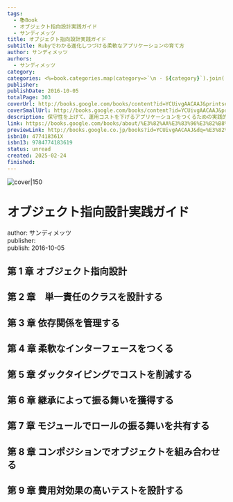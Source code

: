 ```yaml
---
tags:
  - 📚Book
  - オブジェクト指向設計実践ガイド
  - サンディメッツ
title: オブジェクト指向設計実践ガイド
subtitle: Rubyでわかる進化しつづける柔軟なアプリケーションの育て方
author: サンディメッツ
aurhors:
  - サンディメッツ
category: 
categories: <%=book.categories.map(category=>`\n - ${category}`).join('')%>
publisher: 
publishDate: 2016-10-05
totalPage: 303
coverUrl: http://books.google.com/books/content?id=YCUivgAACAAJ&printsec=frontcover&img=1&zoom=1&source=gbs_api
coverSmallUrl: http://books.google.com/books/content?id=YCUivgAACAAJ&printsec=frontcover&img=1&zoom=5&source=gbs_api
description: 保守性を上げて、運用コストを下げるアプリケーションをつくるための実践的なテクニックが満載。
link: https://books.google.com/books/about/%E3%82%AA%E3%83%96%E3%82%B8%E3%82%A7%E3%82%AF%E3%83%88%E6%8C%87%E5%90%91%E8%A8%AD%E8%A8%88%E5%AE%9F%E8%B7%B5%E3%82%AC.html?hl=&id=YCUivgAACAAJ
previewLink: http://books.google.co.jp/books?id=YCUivgAACAAJ&dq=%E3%82%AA%E3%83%96%E3%82%B8%E3%82%A7%E3%82%AF%E3%83%88%E6%8C%87%E5%90%91&hl=&as_pt=BOOKS&cd=3&source=gbs_api
isbn10: 477418361X
isbn13: 9784774183619
status: unread
created: 2025-02-24
finished:
---
```

![cover|150](http://books.google.com/books/content?id=YCUivgAACAAJ&printsec=frontcover&img=1&zoom=1&source=gbs_api)

# オブジェクト指向設計実践ガイド

author: サンディメッツ  
publisher:  
publish: 2016-10-05

## 第 1 章 オブジェクト指向設計

## 第 2 章　単一責任のクラスを設計する

## 第 3 章 依存関係を管理する

## 第 4 章 柔軟なインターフェースをつくる

## 第 5 章 ダックタイピングでコストを削減する

## 第 6 章 継承によって振る舞いを獲得する

## 第 7 章 モジュールでロールの振る舞いを共有する

## 第 8 章 コンポジションでオブジェクトを組み合わせる

## 第 9 章 費用対効果の高いテストを設計する
